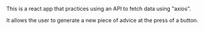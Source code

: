 This is a react app that practices using an API to fetch data using "axios".

It allows the user to generate a new piece of advice at the press of a button.
